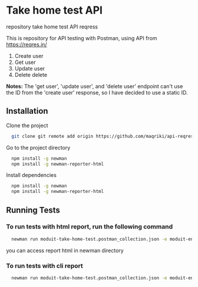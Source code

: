 
# Take home test API

repository take home test API reqress

This is repository for API testing with Postman, using API from https://reqres.in/
1. Create user
2. Get user
3. Update user
4. Delete delete


**Notes:** The 'get user', 'update user', and 'delete user' endpoint can't use the ID from the 'create user' response, so I have decided to use a static ID.



## Installation

Clone the project

```bash
  git clone git remote add origin https://github.com/maqriki/api-reqress-newman.git
```

Go to the project directory

```bash
  npm install -g newman
  npm install -g newman-reporter-html
```

Install dependencies

```bash
  npm install -g newman
  npm install -g newman-reporter-html
```


## Running Tests

### To run tests with html report, run the following command

```bash
  newman run moduit-take-home-test.postman_collection.json -e moduit-env-api.postman_environment.json -r html
```
you can access report html in newman directory

### To run tests with cli report

```bash
  newman run moduit-take-home-test.postman_collection.json -e moduit-env-api.postman_environment.json
```
